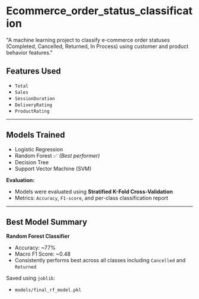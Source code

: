 # Ecommerce_order_status_classification
"A machine learning project to classify e-commerce order statuses (Completed, Cancelled, Returned, In Process) using customer and product behavior features."
## Features Used
- `Total`
- `Sales`
- `SessionDuration`
- `DeliveryRating`
- `ProductRating`

---

## Models Trained
- Logistic Regression
- Random Forest ✅ *(Best performer)*
- Decision Tree
- Support Vector Machine (SVM)

**Evaluation:**
- Models were evaluated using **Stratified K-Fold Cross-Validation**
- Metrics: `Accuracy`, `F1-score`, and per-class classification report

---

## Best Model Summary
**Random Forest Classifier**
- Accuracy: ~77%
- Macro F1 Score: ~0.48
- Consistently performs best across all classes including `Cancelled` and `Returned`

Saved using `joblib`:
- `models/final_rf_model.pkl`
